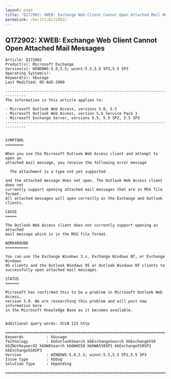 ```yaml
---
layout: page
title: "Q172902: XWEB: Exchange Web Client Cannot Open Attached Mail Messages"
permalink: /kb/172/Q172902/
---
```


## Q172902: XWEB: Exchange Web Client Cannot Open Attached Mail Messages

	Article: Q172902
	Product(s): Microsoft Exchange
	Version(s): WINDOWS:5.0,5.5; winnt:5.5,5.5 SP2,5.5 SP3
	Operating System(s): 
	Keyword(s): kbusage
	Last Modified: 05-AUG-2000
	
	-------------------------------------------------------------------------------
	The information in this article applies to:
	
	- Microsoft Outlook Web Access, versions 5.0, 5.5 
	- Microsoft Outlook Web Access, version 5.5 Service Pack 1 
	- Microsoft Exchange Server, versions 5.5, 5.5 SP2, 5.5 SP3 
	-------------------------------------------------------------------------------
	
	
	SYMPTOMS
	========
	
	When you use the Microsoft Outlook Web Access client and attempt to open an
	attached mail message, you receive the following error message
	
	  The attachment is a type not yet supported
	
	and the attached message does not open. The Outlook Web Access client does not
	currently support opening attached mail messages that are in MSG file format.
	All attached messages will open correctly in the Exchange and Outlook clients.
	
	CAUSE
	=====
	
	The Outlook Web Access client does not currently support opening an attached
	mail message which is in the MSG file format.
	
	WORKAROUND
	==========
	
	You can use the Exchange Windows 3.x, Exchange Windows NT, or Exchange Windows
	95 clients and the Outlook Windows 95 or Outlook Windows NT clients to
	successfully open attached mail messages.
	
	STATUS
	======
	
	Microsoft has confirmed this to be a problem in Microsoft Outlook Web Access,
	version 5.0. We are researching this problem and will post new information here
	in the Microsoft Knowledge Base as it becomes available.
	
	
	Additional query words: XCLN IIS http
	
	======================================================================
	Keywords          : kbusage 
	Technology        : kbOutlookSearch kbExchangeSearch kbExchange550 kbZNotKeyword2 kbOWASearch kbOWA550 kbOWA550SP1 kbExchange550SP2 kbExchange550SP3
	Version           : WINDOWS:5.0,5.5; winnt:5.5,5.5 SP2,5.5 SP3
	Issue type        : kbbug
	Solution Type     : kbpending
	
	=============================================================================
	
